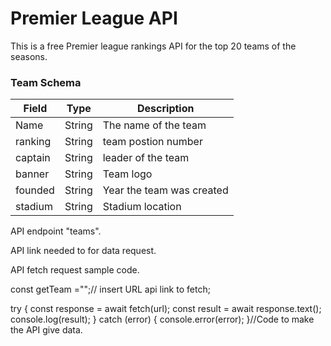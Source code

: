 # Premier League API

This is a free Premier league rankings API for the top 20 teams of the seasons.
### Team Schema

| Field       | Type   | Description                                                                       |
| ----------- | ------ | --------------------------------------------------------------------------------- |
|   Name      | String | The name of the team                                                              |
|  ranking    | String | team postion number                                                               |
|  captain    | String | leader of the team                                                                |
|  banner     | String | Team logo                                                                         |
|  founded    | String | Year the team was created                                                         |
|  stadium    | String | Stadium location                                                                  |


API endpoint "teams".

API link needed to for data request.

API fetch request sample code.

const getTeam ="";// insert URL api link to fetch;

try {
	const response = await fetch(url);
	const result = await response.text();
	console.log(result);
} catch (error) {
	console.error(error);
}//Code to make the API give data.

